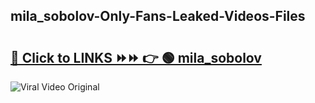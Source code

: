 
 ## mila_sobolov-Only-Fans-Leaked-Videos-Files

# <h2><a href="https://mediaupload.pro?mila_sobolov">🔗 Click to LINKS ⏩⏩ 👉 🟢 mila_sobolov </a></h2>

<a href="https://mediaupload.pro?mila_sobolov" rel="nofollow" data-target="animated-image.originalLink"><img src="https://i.ibb.co.com/xMMVF88/686577567.gif" alt="Viral Video Original" style="max-width: 100%; display: inline-block;" data-target="animated-image.originalImage"></a>